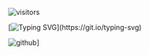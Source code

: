 ![visitors](https://visitor-badge.laobi.icu/badge?page_id=SofiaGC009.SofiaGC009)<br>

[![Typing SVG](https://readme-typing-svg.demolab.com/?lines=Hi+there!;I'm+Sofia+Garcia+;Welcome+to+my+profile!+:sparkles:)](https://git.io/typing-svg)
<!--
**SofiaGC009/SofiaGC009** is a ✨ _special_ ✨ repository because its `README.md` (this file) appears on your GitHub profile.

Here are some ideas to get you started:

- 🔭 I’m currently working on ...
- 🌱 I’m currently learning ...
- 👯 I’m looking to collaborate on ...
- 🤔 I’m looking for help with ...
- 💬 Ask me about ...
- 📫 How to reach me: ...
- 😄 Pronouns: ...
- ⚡ Fun fact: ...
-->

![github](https://img.shields.io/badge/GitHub-000000?style=for-the-badge&logo=GitHub&logoColor=white)]
